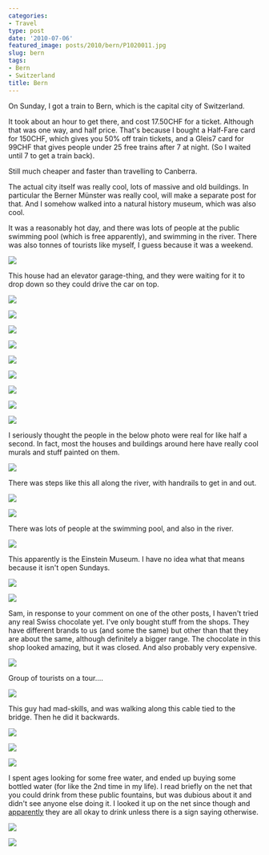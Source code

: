 ```yaml
---
categories:
- Travel
type: post
date: '2010-07-06'
featured_image: posts/2010/bern/P1020011.jpg
slug: bern
tags:
- Bern
- Switzerland
title: Bern
---
```


On Sunday, I got a train to Bern, which is the capital city of Switzerland.

It took about an hour to get there, and cost 17.50CHF for a ticket. Although that was one way, and half price. That's because I bought a Half-Fare card for 150CHF, which gives you 50% off train tickets, and
a Gleis7 card for 99CHF that gives people under 25 free trains after 7 at night. (So I waited until 7 to get a train back).

Still much cheaper and faster than travelling to Canberra.

The actual city itself was really cool, lots of massive and old buildings. In particular the Berner Münster was really cool, will make a separate post for that. And I somehow walked into a natural history museum, which was also cool.

It was a reasonably hot day, and there was lots of people at the public swimming pool (which is free apparently), and swimming in the river. There was also tonnes of tourists like myself, I guess because
it was a weekend.

![](P1010981.jpg)

This house had an elevator garage-thing, and they were waiting for it to drop down so they could drive the car on top.

![](P1010989.jpg)

![](P1010997.jpg)

![](P1010998.jpg)

![](P1010999.jpg)

![](P1020008.jpg)

![](P1020010.jpg)

![](P1020011.jpg)

![](P1020012.jpg)

![](P1020015.jpg)


I seriously thought the people in the below photo were real for like half a second. In fact, most the houses and buildings around here have really cool murals and stuff painted on them.

![](P1020020.jpg)


There was steps like this all along the river, with handrails to get in and out.

![](P1020022.jpg)

![](P1020023.jpg)


There was lots of people at the swimming pool, and also in the river.

![](P1020024.jpg)


This apparently is the Einstein Museum. I have no idea what that means because it isn't open Sundays.

![](P1020059.jpg)

![](P1020062.jpg)

Sam, in response to your comment on one of the other posts, I haven't tried any real Swiss chocolate yet. I've only bought stuff from the shops. They have different brands to us (and some the same) but other than that they are about the same, although definitely a bigger range. The chocolate in this shop looked amazing, but it was closed. And also probably very expensive.

![](P1020065.jpg)

Group of tourists on a tour....

![](P1020068.jpg)

This guy had mad-skills, and was walking along this cable tied to the bridge. Then he did it backwards.


![](P1020083.jpg)

![](P1020101.jpg)

![](P1020103.jpg)

I spent ages looking for some free water, and ended up buying some bottled water (for like the 2nd time in my life). I read briefly on the net that you could drink from these public fountains, but was dubious about it and didn't see anyone else doing it. I looked it up on the net since though and [ apparently](http://www.isyours.com/e/guide/basics/water.html) they are all okay to drink unless there is a sign saying otherwise.

![](P1020202.jpg)

![](P1020205.jpg)